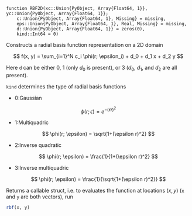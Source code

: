 ```
function RBF2D(xc::Union{PyObject, Array{Float64, 1}}, yc::Union{PyObject, Array{Float64, 1}}; 
    c::Union{PyObject, Array{Float64, 1}, Missing} = missing, 
    eps::Union{PyObject, Array{Float64, 1}, Real, Missing} = missing,
    d::Union{PyObject, Array{Float64, 1}} = zeros(0), 
    kind::Int64 = 0)
```

Constructs a radial basis function representation on a 2D domain

$$
f(x, y) = \sum_{i=1}^N c_i \phi(r; \epsilon_i) + d_0 + d_1 x + d_2 y
$$

Here `d` can be either 0, 1 (only $d_0$ is present), or 3 ($d_0$, $d_1$, and $d_2$ are all present).

`kind` determines the type of radial basis functions 

  * 0:Gaussian

$$
\phi(r; \epsilon) = e^{-(\epsilon r)^2}
$$

  * 1:Multiquadric

$$
\phi(r; \epsilon) = \sqrt{1+(\epsilon r)^2}
$$

  * 2:Inverse quadratic

$$
\phi(r; \epsilon) = \frac{1}{1+(\epsilon r)^2}
$$

  * 3:Inverse multiquadric

$$
\phi(r; \epsilon) = \frac{1}{\sqrt{1+(\epsilon r)^2}}
$$

Returns a callable struct, i.e. to evaluates the function at locations $(x, y)$ (`x` and `y` are both vectors), run 

```julia
rbf(x, y)
```
